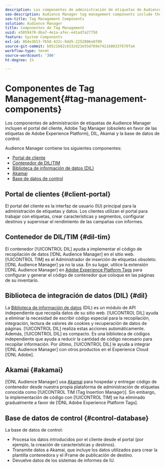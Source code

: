 ```yaml
---
description: Los componentes de administración de etiquetas de Audience Manager incluyen el portal del cliente, Adobe Tag Manager (obsoleto en favor de Adobe Experience Platform Launch), DIL, Akamai y la base de datos de control.
seo-description: Audience Manager tag management components include the client portal, Adobe Tag Manager (deprecated in favor of Adobe Experience Platform Launch), DIL, Akamai, and the control database.
seo-title: Tag Management Components
solution: Audience Manager
title: Componentes de Tag Management
uuid: e5059478-6ba7-4e1a-afec-e41ad7a27750
feature: System Components
exl-id: 064e3653-7658-422c-9dd5-2252806e8f09
source-git-commit: b0521682c6332d23e55d769e7421680337670fa4
workflow-type: tm+mt
source-wordcount: '306'
ht-degree: 1%

---
```


# Componentes de Tag Management{#tag-management-components}

Los componentes de administración de etiquetas de Audience Manager incluyen el portal del cliente, Adobe Tag Manager (obsoleto en favor de las etiquetas de Adobe Experience Platform), DIL, Akamai y la base de datos de control.

<!-- 

c_comptag.xml

 -->

Audience Manager contiene los siguientes componentes:

* [Portal de cliente](../../reference/system-components/components-tag-management.md#client-portal)
* [Contenedor de DIL/TIM](../../reference/system-components/components-tag-management.md#dil-tim)
* [Biblioteca de información de datos (DIL)](../../reference/system-components/components-tag-management.md#dil)
* [Akamai](../../reference/system-components/components-tag-management.md#akamai)
* [Base de datos de control](../../reference/system-components/components-tag-management.md#control-database)

## Portal de clientes {#client-portal}

El portal del cliente es la interfaz de usuario (IU) principal para la administración de etiquetas y datos. Los clientes utilizan el portal para trabajar con etiquetas, crear características y segmentos, configurar destinos y supervisar el rendimiento de las campañas con informes.

## Contenedor de DIL/TIM {#dil-tim}

El contenedor [!UICONTROL DIL] ayuda a implementar el código de recopilación de datos [!DNL Audience Manager] en el sitio web. [!UICONTROL TIM] es el Administrador de inserción de etiquetas obsoleto. [!DNL Audience Manager] ya no la usa. En su lugar, utilice la extensión [!DNL Audience Manager] en [Adobe Experience Platform Tags](https://experienceleague.adobe.com/docs/experience-platform/tags/extensions/adobe/audience-manager/overview.html?lang=es) para configurar y generar el código de contenedor que coloque en las páginas de su inventario.

## Biblioteca de integración de datos (DIL) {#dil}

La [Biblioteca de información de datos](../../dil/dil-overview.md) (DIL) es un módulo de API independiente que recopila datos de su sitio web. [!UICONTROL DIL] ayuda a eliminar la necesidad de escribir código especial para la recopilación, integración, lectura de valores de cookies y recuperación de datos de páginas. [!UICONTROL DIL] realiza estas acciones automáticamente. Además, [!UICONTROL DIL] es compacto. Es una biblioteca de códigos independiente que ayuda a reducir la cantidad de código necesario para recopilar información. Por último, [!UICONTROL DIL] le ayuda a integrar [!DNL Audience Manager] con otros productos en el Experience Cloud [!DNL Adobe].

## Akamai {#akamai}

[!DNL Audience Manager] usa [Akamai](https://www.akamai.com/us/en/about/) para hospedar y entregar código de contenedor desde nuestra propia plataforma de administración de etiquetas conocida como [!UICONTROL TIM (Tag Insertion Manager)]. Sin embargo, la implementación de código con [!UICONTROL TIM] se ha eliminado gradualmente a favor de [!DNL Adobe Experience Platform Tags].

## Base de datos de control {#control-database}

La base de datos de control:

* Procesa los datos introducidos por el cliente desde el portal (por ejemplo, la creación de características y destinos).
* Transmite datos a Akamai, que incluye los datos utilizados para crear la plantilla contenedora y el iFrame de publicación de destino.
* Devuelve datos de los sistemas de informes de IU.
